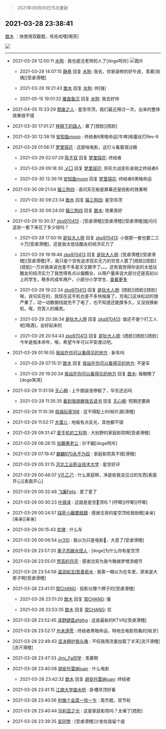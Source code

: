 > 2021年09月05日15点更新
<link rel="stylesheet" href="https://cdn.jsdelivr.net/gh/taotie6/sampleJSON@main/css/photo_show.css">


 ## 2021-03-28 23:38:41 

 [㪚木](https://www.coolapk.com/feed/25897294?shareKey=MjYzMDYwNjQ0YmEzNjEzMTc3Y2M~) ：快使用双截棍，吼吼哈嘿[喝茶] 

<div class="album">
<img class="img-item" src="https://image.coolapk.com/feed/2021/0328/23/1081091_50fe50f2_5914_6125@380x672.gif" />
</div>

 ------- 

- 2021-03-29 12:00:11 [水狗](uid=1827990) : 我也是沈老师的人了[doge呵斥] ![图片](https://image.coolapk.com/feed/2021/0329/12/1827990_0410_6304@2794x828.jpg)

    - 2021-03-29 14:07:15 [静基](uid=1353091) 回复 [水狗](uid=1827990): 我去，你家装修的好牛皮，羡慕[玫瑰][受虐滑稽] 

    - 2021-03-29 19:21:43 [㪚木](uid=1081091) 回复 [水狗](uid=1827990): 帅[强] 

    - 2021-05-15 19:01:32 [雁杳鱼沉](uid=821543) 回复 [水狗](uid=1827990): 我去好帅 

- 2021-04-05 15:33:29 [颓废之人](uid=369286) : 星空吊顶，我们最近用过一次，出来的整体效果很不错 

- 2021-03-30 17:01:27 [林萌下的路人](uid=900430) : 慕了[捂脸][捂脸] 

- 2021-03-30 12:38:19 [安知鱼moon](uid=3709834) : 终结者6黑暗命运[牛啤]格蕾丝打Rev-9 

- 2021-03-29 01:56:17 [梦里探花](uid=836750) : 这部啥电影，这打斗看着很过瘾 

    - 2021-03-29 02:07:29 [陈不双](uid=3701802) 回复 [梦里探花](uid=836750): 终结者 

    - 2021-03-29 09:18:30 [乄囗](uid=759206) 回复 [梦里探花](uid=836750): 异形大战变形金刚之终结者6 

    - 2021-03-30 12:36:19 [安知鱼moon](uid=3709834) 回复 [梦里探花](uid=836750): 终结者6黑暗命运 

- 2021-03-30 09:21:04 [猫三狗四](uid=354965) : 请问天花板是屏幕还是投影的效果啊 

    - 2021-03-30 09:23:34 [㪚木](uid=1081091) 回复 [猫三狗四](uid=354965): 星空吊顶 

    - 2021-03-30 09:24:00 [猫三狗四](uid=354965) 回复 [㪚木](uid=1081091): 效果真好 

- 2021-03-29 10:30:37 [zkq970413](uid=1309703) : [受虐滑稽][受虐滑稽][受虐滑稽]能问问这些一套下来花了多少钱吗？ 

    - 2021-03-29 17:50:18 [是狄大人呀](uid=941046) 回复 [zkq970413](uid=1309703): 小桀那一套也要二三十万[受虐滑稽]，还是我太低估酷友的经济实力了 

    - 2021-03-29 19:19:48 [zkq970413](uid=1309703) 回复 [是狄大人呀](uid=941046): [受虐滑稽][受虐滑稽][受虐滑稽]不，我只是个空有追求现实无力的穷苦人罢了[捂脸][捂脸][捂脸]一万对我来说也差不多是天文数字了。。。还有我觉得你说的太低估酷友的经济实力了我觉得有点以偏概全，以用户量来说大部分还是高初以上的学生，略多的成年用户，小部分小学学生.. <a href="/feed/replyList?id=194986984">查看更多</a> 

    - 2021-03-29 19:22:24 [zkq970413](uid=1309703) 回复 [是狄大人呀](uid=941046): [捂脸][捂脸][捂脸]唉，说句实在的，我现在这手机也差不多快报废了，充电口这块松动的很严重了，动一动数据线就充不了电了，也不知道还能撑多久，又没钱换新机，唉，穷苦人的痛苦。 

    - 2021-03-29 20:38:34 [是狄大人呀](uid=941046) 回复 [zkq970413](uid=1309703): 谁还不是个打工人呢[喝酒]，会好起来的 

    - 2021-03-29 20:54:43 [zkq970413](uid=1309703) 回复 [是狄大人呀](uid=941046): [捂脸][捂脸][捂脸]今年是我本命年，唉，希望今年可以平安渡过吧。 

- 2021-03-29 01:16:55 [我站在你可以看得见的地方](uid=1262232) : 新车吗 

    - 2021-03-29 07:15:31 [㪚木](uid=1081091) 回复 [我站在你可以看得见的地方](uid=1262232): 不是车 

    - 2021-03-29 19:20:34 [我站在你可以看得见的地方](uid=1262232) 回复 [㪚木](uid=1081091): 我眼瞎了[doge笑哭] 

- 2021-03-29 11:31:58 [无心柳](uid=421461) : 上午朗姿涨停板了，华东还远吗 

    - 2021-03-29 11:35:35 [看到我提醒我去读书](uid=2577914) 回复 [无心柳](uid=421461): 短期还要跌 

- 2021-03-29 11:10:36 [低端玩家168](uid=3759433) : 这不得配上60帧片源[滑稽] 

- 2021-03-29 11:02:17 [大蛋儿](uid=1125237) : 地板有点反光，其他都不错 

- 2021-03-29 09:31:47 [爱手机的工科狗](uid=3043875) : 大别野的家庭影院啊[受虐滑稽] 

- 2021-03-29 08:28:15 [加藤惠老公](uid=1266680) : 针不戳[doge呵斥] 

- 2021-03-29 07:19:47 [麒麟970永不为奴](uid=3363987) : 家庭影院真不错[滑稽] 

- 2021-03-29 05:31:15 [河北工业职业技术大学](uid=3415552) : 星空好评 

- 2021-03-29 00:46:07 [V孔乙己](uid=3500221) : 什么家庭啊，净是些我没见过的东西[表面开心][表面开心] 

- 2021-03-29 00:32:46 [飞廉Felix](uid=900024) : 爱了爱了 

- 2021-03-29 00:30:23 [叶镜泽](uid=546592) : 这就是星空🌃顶吗？[哼唧][哼唧][哼唧] 

- 2021-03-29 00:24:57 [踩死小雞要賠錢](uid=2375908) : 感谢沈哥的星空顶给我助眠[亲亲][亲亲][亲亲] 

- 2021-03-29 00:15:43 [欢律](uid=918479) : 什么车 

- 2021-03-29 00:09:54 [irr310](uid=636373) : 我以为只是电影🎦，大意了[受虐滑稽] 

- 2021-03-28 23:57:20 [离子态碳水怪人](uid=1112739) : [doge]为什么你有星空顶 

- 2021-03-28 23:55:01 [梵高的月亮](uid=1809324) : 感谢沈哥为我今晚做梦增添细节 

- 2021-03-28 23:54:59 [温润如玉l至善若水](uid=1713789) : 我第一眼以为在车里，原来是大房子啊[受虐滑稽] 

- 2021-03-28 23:41:51 [常CHANG](uid=2190258) : 投影仪哪个牌子的[受虐滑稽] 

    - 2021-03-28 23:51:20 [㪚木](uid=1081091) 回复 [常CHANG](uid=2190258): 骚 

    - 2021-03-28 23:53:35 [㪚木](uid=1081091) 回复 [常CHANG](uid=2190258): 尼 

- 2021-03-28 23:52:45 [泽野键盘afglhg](uid=1347187) : 这是最新的KTV吗[受虐滑稽] 

- 2021-03-28 23:52:17 [也未遂愿](uid=3056500) : 终结者黑暗命运，特地去电影院看的[呲牙] 

- 2021-03-28 23:49:43 [坚决拥护我头像](uid=1738203) : 不枉我用流量加载了半天[流汗滑稽][流汗滑稽] 

- 2021-03-28 23:47:33 [Jimi_Fa同学](uid=658442) : 羡慕啊 

- 2021-03-28 23:40:08 [胡安托雷纳juan](uid=1500621) : 什么电影 

    - 2021-03-28 23:42:32 [㪚木](uid=1081091) 回复 [胡安托雷纳juan](uid=1500621): 终结者 

- 2021-03-28 23:41:15 [江南大学曲水桥](uid=2825228) : 卧槽吊顶好看 

- 2021-03-28 23:40:56 [别像个韭菜一惊一乍](uid=824256) : 周杰棍，双节轮 

- 2021-03-28 23:40:44 [玛利亚之光](uid=3142203) : 这是家庭影院吗？太壕了[捂脸] 

- 2021-03-28 23:39:35 [吴同學](uid=1320218) : [受虐滑稽]沙发给我留个座 

